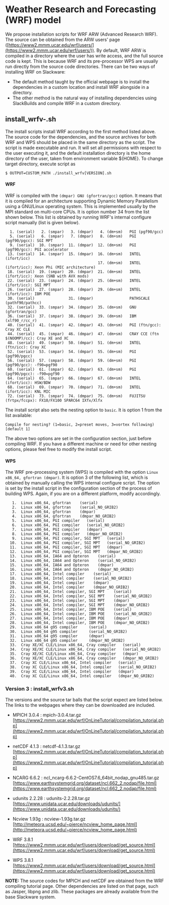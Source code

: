 # Weather Research and Forecasting (WRF) model

We propose installation scripts for WRF ARW (Advanced Research WRF). The source can be obtained from the ARW users' page ([https://www2.mmm.ucar.edu/wrf/users/](https://www2.mmm.ucar.edu/wrf/users/)). By default, WRF ARW is compiled in a directory where the user has write access, and the full source code is kept. This is because WRF and its pre-processor WPS are usually run directly from the source code directories.  There can be two ways of installing WRF on Slackware:

- The default method taught by the official webpage is to install the dependencies in a custom location and install WRF alongside in a directory.
- The other method is the natural way of installing dependencies using SlackBuilds and compile WRF in a custom directory.


## install_wrfv-.sh

The install scripts install WRF according to the first method listed above. The source code for the dependencies, and the source archives for both WRF and WPS should be placed in the same directory as the script. The script is made executable and run. It will set all permissions with respect to the user executing it, and the default installation directory is the home directory of the user, taken from environment variable ${HOME}. To change target directory, execute script as
```
$ OUTPUT=CUSTOM_PATH ./install_wrfv[VERSION].sh
```

#### WRF

WRF is compiled with the ``(dmpar) GNU (gfortran/gcc)`` option. It means that it is compiled for an architecture supporting Dynamic Memory Parallelism using a GNU/Linux operating system. This is implemented usually by the MPI standard on multi-core CPUs. It is option number 34 from the list shown below. This list is obtained by running WRF's internal configure script manually (list is given below).
```
  1. (serial)   2. (smpar)   3. (dmpar)   4. (dm+sm)   PGI (pgf90/gcc)
  5. (serial)   6. (smpar)   7. (dmpar)   8. (dm+sm)   PGI (pgf90/pgcc): SGI MPT
  9. (serial)  10. (smpar)  11. (dmpar)  12. (dm+sm)   PGI (pgf90/gcc): PGI accelerator
 13. (serial)  14. (smpar)  15. (dmpar)  16. (dm+sm)   INTEL (ifort/icc)
                                         17. (dm+sm)   INTEL (ifort/icc): Xeon Phi (MIC architecture)
 18. (serial)  19. (smpar)  20. (dmpar)  21. (dm+sm)   INTEL (ifort/icc): Xeon (SNB with AVX mods)
 22. (serial)  23. (smpar)  24. (dmpar)  25. (dm+sm)   INTEL (ifort/icc): SGI MPT
 26. (serial)  27. (smpar)  28. (dmpar)  29. (dm+sm)   INTEL (ifort/icc): IBM POE
 30. (serial)               31. (dmpar)                PATHSCALE (pathf90/pathcc)
 32. (serial)  33. (smpar)  34. (dmpar)  35. (dm+sm)   GNU (gfortran/gcc)
 36. (serial)  37. (smpar)  38. (dmpar)  39. (dm+sm)   IBM (xlf90_r/cc_r)
 40. (serial)  41. (smpar)  42. (dmpar)  43. (dm+sm)   PGI (ftn/gcc): Cray XC CLE
 44. (serial)  45. (smpar)  46. (dmpar)  47. (dm+sm)   CRAY CCE (ftn $(NOOMP)/cc): Cray XE and XC
 48. (serial)  49. (smpar)  50. (dmpar)  51. (dm+sm)   INTEL (ftn/icc): Cray XC
 52. (serial)  53. (smpar)  54. (dmpar)  55. (dm+sm)   PGI (pgf90/pgcc)
 56. (serial)  57. (smpar)  58. (dmpar)  59. (dm+sm)   PGI (pgf90/gcc): -f90=pgf90
 60. (serial)  61. (smpar)  62. (dmpar)  63. (dm+sm)   PGI (pgf90/pgcc): -f90=pgf90
 64. (serial)  65. (smpar)  66. (dmpar)  67. (dm+sm)   INTEL (ifort/icc): HSW/BDW
 68. (serial)  69. (smpar)  70. (dmpar)  71. (dm+sm)   INTEL (ifort/icc): KNL MIC
 72. (serial)  73. (smpar)  74. (dmpar)  75. (dm+sm)   FUJITSU (frtpx/fccpx): FX10/FX100 SPARC64 IXfx/Xlfx
```

The install script also sets the nesting option to ``basic``. It is option 1 from the list available:
```
Compile for nesting? (1=basic, 2=preset moves, 3=vortex following) [default 1]
```
The above two options are set in the configuration section, just before compiling WRF.  If you have a different machine or need for other nesting options, please feel free to modify the install script.

#### WPS

The WRF pre-processing system (WPS) is compiled with the option ``Linux x86_64, gfortran (dmpar)``. It is option 3 of the following list, which is obtained by manually calling the WPS internal configure script. The option is set by the install script in the configuration section of the process of building WPS. Again, if you are on a different platform, modify accordingly.
```
   1.  Linux x86_64, gfortran    (serial)
   2.  Linux x86_64, gfortran    (serial_NO_GRIB2)
   3.  Linux x86_64, gfortran    (dmpar)
   4.  Linux x86_64, gfortran    (dmpar_NO_GRIB2)
   5.  Linux x86_64, PGI compiler   (serial)
   6.  Linux x86_64, PGI compiler   (serial_NO_GRIB2)
   7.  Linux x86_64, PGI compiler   (dmpar)
   8.  Linux x86_64, PGI compiler   (dmpar_NO_GRIB2)
   9.  Linux x86_64, PGI compiler, SGI MPT   (serial)
  10.  Linux x86_64, PGI compiler, SGI MPT   (serial_NO_GRIB2)
  11.  Linux x86_64, PGI compiler, SGI MPT   (dmpar)
  12.  Linux x86_64, PGI compiler, SGI MPT   (dmpar_NO_GRIB2)
  13.  Linux x86_64, IA64 and Opteron    (serial)
  14.  Linux x86_64, IA64 and Opteron    (serial_NO_GRIB2)
  15.  Linux x86_64, IA64 and Opteron    (dmpar)
  16.  Linux x86_64, IA64 and Opteron    (dmpar_NO_GRIB2)
  17.  Linux x86_64, Intel compiler    (serial)
  18.  Linux x86_64, Intel compiler    (serial_NO_GRIB2)
  19.  Linux x86_64, Intel compiler    (dmpar)
  20.  Linux x86_64, Intel compiler    (dmpar_NO_GRIB2)
  21.  Linux x86_64, Intel compiler, SGI MPT    (serial)
  22.  Linux x86_64, Intel compiler, SGI MPT    (serial_NO_GRIB2)
  23.  Linux x86_64, Intel compiler, SGI MPT    (dmpar)
  24.  Linux x86_64, Intel compiler, SGI MPT    (dmpar_NO_GRIB2)
  25.  Linux x86_64, Intel compiler, IBM POE    (serial)
  26.  Linux x86_64, Intel compiler, IBM POE    (serial_NO_GRIB2)
  27.  Linux x86_64, Intel compiler, IBM POE    (dmpar)
  28.  Linux x86_64, Intel compiler, IBM POE    (dmpar_NO_GRIB2)
  29.  Linux x86_64 g95 compiler     (serial)
  30.  Linux x86_64 g95 compiler     (serial_NO_GRIB2)
  31.  Linux x86_64 g95 compiler     (dmpar)
  32.  Linux x86_64 g95 compiler     (dmpar_NO_GRIB2)
  33.  Cray XE/XC CLE/Linux x86_64, Cray compiler   (serial)
  34.  Cray XE/XC CLE/Linux x86_64, Cray compiler   (serial_NO_GRIB2)
  35.  Cray XE/XC CLE/Linux x86_64, Cray compiler   (dmpar)
  36.  Cray XE/XC CLE/Linux x86_64, Cray compiler   (dmpar_NO_GRIB2)
  37.  Cray XC CLE/Linux x86_64, Intel compiler   (serial)
  38.  Cray XC CLE/Linux x86_64, Intel compiler   (serial_NO_GRIB2)
  39.  Cray XC CLE/Linux x86_64, Intel compiler   (dmpar)
  40.  Cray XC CLE/Linux x86_64, Intel compiler   (dmpar_NO_GRIB2)
```

### Version 3 : install_wrfv3.sh

The versions and the source tar balls that the script expect are listed below. The links to the webpages where they can be downloaded are included.

- MPICH 3.0.4 : mpich-3.0.4.tar.gz </br>
[https://www2.mmm.ucar.edu/wrf/OnLineTutorial/compilation_tutorial.php](https://www2.mmm.ucar.edu/wrf/OnLineTutorial/compilation_tutorial.php)

- netCDF 4.1.3 : netcdf-4.1.3.tar.gz </br>
[https://www2.mmm.ucar.edu/wrf/OnLineTutorial/compilation_tutorial.php](https://www2.mmm.ucar.edu/wrf/OnLineTutorial/compilation_tutorial.php)

- NCARG 6.6.2 : ncl_ncarg-6.6.2-CentOS7.6_64bit_nodap_gnu485.tar.gz </br>
[https://www.earthsystemgrid.org/dataset/ncl.662_2.nodap/file.html](https://www.earthsystemgrid.org/dataset/ncl.662_2.nodap/file.html)

- udunits 2.2.28 : udunits-2.2.28.tar.gz </br>
[https://www.unidata.ucar.edu/downloads/udunits/](https://www.unidata.ucar.edu/downloads/udunits/)

- Ncview 1.93g : ncview-1.93g.tar.gz </br>
[http://meteora.ucsd.edu/~pierce/ncview_home_page.html](http://meteora.ucsd.edu/~pierce/ncview_home_page.html)

- WRF 3.8.1 </br>
[https://www2.mmm.ucar.edu/wrf/users/download/get_source.html](https://www2.mmm.ucar.edu/wrf/users/download/get_source.html)

- WPS 3.8.1 </br>
[https://www2.mmm.ucar.edu/wrf/users/download/get_source.html](https://www2.mmm.ucar.edu/wrf/users/download/get_source.html)

__NOTE:__ The source codes for MPICH and netCDF are obtained from the WRF compiling tutorial page. Other dependencies are listed on that page, such as Jasper, libpng and zlib. These packages are already available from the base Slackware system.

